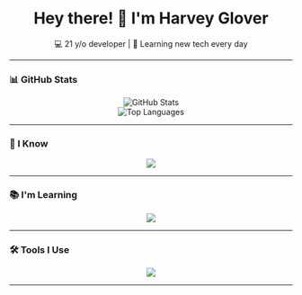 <h1 align="center">Hey there! 👋 I'm Harvey Glover</h1>
<p align="center">
  💻 21 y/o developer | 🚀 Learning new tech every day <br>
</p>

---

### 📊 GitHub Stats

<p align="center">
  <img src="https://github-readme-stats.vercel.app/api?username=HarveyGlover&show_icons=true&theme=tokyonight&hide=stars" alt="GitHub Stats" />
  <br>
  <img src="https://github-readme-stats.vercel.app/api/top-langs/?username=HarveyGlover&layout=compact&theme=tokyonight" alt="Top Languages" />
</p>

---

### 🧠 I Know

<p align="center">
  <img src="https://skillicons.dev/icons?i=python,php,js,html,tailwind,bootstrap" />
</p>

---

### 📚 I'm Learning

<p align="center">
  <img src="https://skillicons.dev/icons?i=kotlin,java,laravel,vue,react" />
</p>

---

### 🛠️ Tools I Use

<p align="center">
  <img src="https://skillicons.dev/icons?i=vscode,idea,pycharm,phpstorm" />
</p>

---
